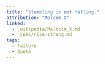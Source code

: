 ```yaml
---
title: "Stumbling is not falling."
attribution: "Malcom X"
linked:
  - _wikipedia/Malcolm_X.md
  - _cues/rise-strong.md
tags:
  - Failure
  - Quote
---
```

